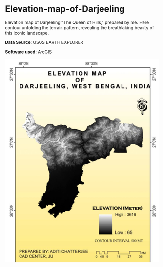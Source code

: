 # Elevation-map-of-Darjeeling
 Elevation map of Darjeeling "The Queen of Hills," prepared by me. Here contour unfolding the terrain pattern, revealing the breathtaking beauty of this iconic landscape. 
 
__Data Source__: USGS EARTH EXPLORER

__Software used__: ArcGIS
<p align="center">
  <img src="elevation map.png" alt="Elevation map of Darjeeling" width="600">
</p>


